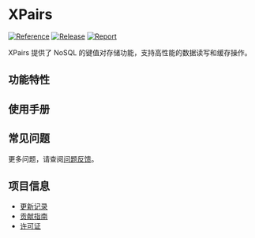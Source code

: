 # XPairs

[![Reference](https://pkg.go.dev/badge/github.com/eframework-org/EP.GO.CRUD/XPairs.svg)](https://pkg.go.dev/github.com/eframework-org/EP.GO.CRUD/XPairs)
[![Release](https://img.shields.io/github/v/tag/eframework-org/EP.GO.CRUD)](https://github.com/eframework-org/EP.GO.CRUD/tags)
[![Report](https://goreportcard.com/badge/github.com/eframework-org/EP.GO.CRUD)](https://goreportcard.com/report/github.com/eframework-org/EP.GO.CRUD)

XPairs 提供了 NoSQL 的键值对存储功能，支持高性能的数据读写和缓存操作。

## 功能特性

## 使用手册

## 常见问题

更多问题，请查阅[问题反馈](../CONTRIBUTING.md#问题反馈)。

## 项目信息

- [更新记录](../CHANGELOG.md)
- [贡献指南](../CONTRIBUTING.md)
- [许可证](../LICENSE)
